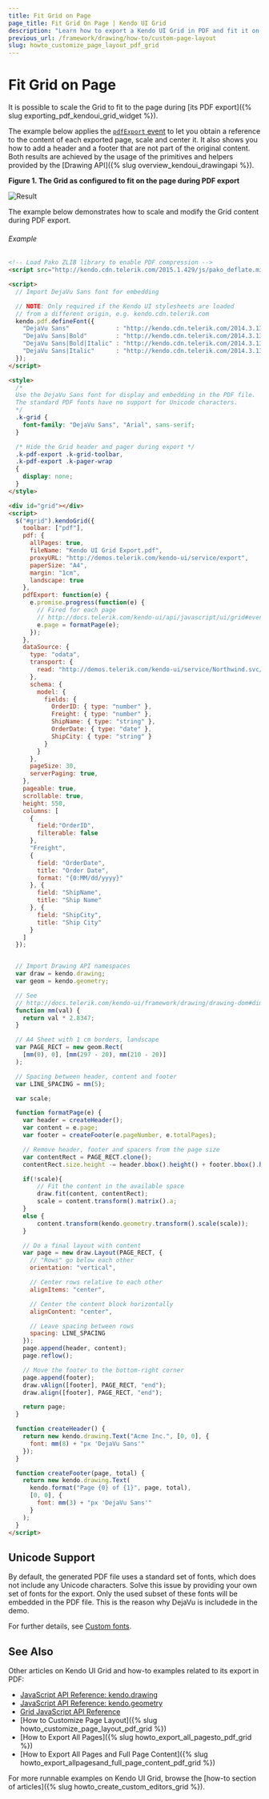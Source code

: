 ```yaml
---
title: Fit Grid on Page
page_title: Fit Grid On Page | Kendo UI Grid
description: "Learn how to export a Kendo UI Grid in PDF and fit it on the page."
previous_url: /framework/drawing/how-to/custom-page-layout
slug: howto_customize_page_layout_pdf_grid
---
```


# Fit Grid on Page

It is possible to scale the Grid to fit to the page during [its PDF export]({% slug exporting_pdf_kendoui_grid_widget %}).

The example below applies the [`pdfExport` event](/api/javascript/ui/grid#events-pdfExport) to let you obtain a reference to the content of each exported page, scale and center it. It also shows you how to add a header and a footer that are not part of the original content. Both results are achieved by the usage of the primitives and helpers provided by the [Drawing API]({% slug overview_kendoui_drawingapi %}).

**Figure 1. The Grid as configured to fit on the page during PDF export**

![Result](custom-page-layout.png)

The example below demonstrates how to scale and modify the Grid content during PDF export.

###### Example

```html
<!-- Load Pako ZLIB library to enable PDF compression -->
<script src="http://kendo.cdn.telerik.com/2015.1.429/js/pako_deflate.min.js"></script>

<script>
  // Import DejaVu Sans font for embedding

  // NOTE: Only required if the Kendo UI stylesheets are loaded
  // from a different origin, e.g. kendo.cdn.telerik.com
  kendo.pdf.defineFont({
    "DejaVu Sans"             : "http://kendo.cdn.telerik.com/2014.3.1314/styles/fonts/DejaVu/DejaVuSans.ttf",
    "DejaVu Sans|Bold"        : "http://kendo.cdn.telerik.com/2014.3.1314/styles/fonts/DejaVu/DejaVuSans-Bold.ttf",
    "DejaVu Sans|Bold|Italic" : "http://kendo.cdn.telerik.com/2014.3.1314/styles/fonts/DejaVu/DejaVuSans-Oblique.ttf",
    "DejaVu Sans|Italic"      : "http://kendo.cdn.telerik.com/2014.3.1314/styles/fonts/DejaVu/DejaVuSans-Oblique.ttf"
  });
</script>

<style>
  /*
  Use the DejaVu Sans font for display and embedding in the PDF file.
  The standard PDF fonts have no support for Unicode characters.
  */
  .k-grid {
    font-family: "DejaVu Sans", "Arial", sans-serif;
  }

  /* Hide the Grid header and pager during export */
  .k-pdf-export .k-grid-toolbar,
  .k-pdf-export .k-pager-wrap
  {
    display: none;
  }
</style>

<div id="grid"></div>
<script>
  $("#grid").kendoGrid({
    toolbar: ["pdf"],
    pdf: {
      allPages: true,
      fileName: "Kendo UI Grid Export.pdf",
      proxyURL: "http://demos.telerik.com/kendo-ui/service/export",
      paperSize: "A4",
      margin: "1cm",
      landscape: true
    },
    pdfExport: function(e) {
      e.promise.progress(function(e) {
        // Fired for each page
        // http://docs.telerik.com/kendo-ui/api/javascript/ui/grid#events-pdfExport
        e.page = formatPage(e);
      });
    },
    dataSource: {
      type: "odata",
      transport: {
        read: "http://demos.telerik.com/kendo-ui/service/Northwind.svc/Orders"
      },
      schema: {
        model: {
          fields: {
            OrderID: { type: "number" },
            Freight: { type: "number" },
            ShipName: { type: "string" },
            OrderDate: { type: "date" },
            ShipCity: { type: "string" }
          }
        }
      },
      pageSize: 30,
      serverPaging: true,
    },
    pageable: true,
    scrollable: true,
    height: 550,
    columns: [
      {
        field:"OrderID",
        filterable: false
      },
      "Freight",
      {
        field: "OrderDate",
        title: "Order Date",
        format: "{0:MM/dd/yyyy}"
      }, {
        field: "ShipName",
        title: "Ship Name"
      }, {
        field: "ShipCity",
        title: "Ship City"
      }
    ]
  });


  // Import Drawing API namespaces
  var draw = kendo.drawing;
  var geom = kendo.geometry;

  // See
  // http://docs.telerik.com/kendo-ui/framework/drawing/drawing-dom#dimensions-and-css-units-for-pdf-output
  function mm(val) {
    return val * 2.8347;
  }

  // A4 Sheet with 1 cm borders, landscape
  var PAGE_RECT = new geom.Rect(
    [mm(0), 0], [mm(297 - 20), mm(210 - 20)]
  );

  // Spacing between header, content and footer
  var LINE_SPACING = mm(5);

  var scale;

  function formatPage(e) {
    var header = createHeader();
    var content = e.page;
    var footer = createFooter(e.pageNumber, e.totalPages);

    // Remove header, footer and spacers from the page size
    var contentRect = PAGE_RECT.clone();
    contentRect.size.height -= header.bbox().height() + footer.bbox().height() + 2 * LINE_SPACING;

    if(!scale){
    	// Fit the content in the available space
    	draw.fit(content, contentRect);
    	scale = content.transform().matrix().a;
    }
    else {
    	content.transform(kendo.geometry.transform().scale(scale));
    }

    // Do a final layout with content
    var page = new draw.Layout(PAGE_RECT, {
      // "Rows" go below each other
      orientation: "vertical",

      // Center rows relative to each other
      alignItems: "center",

      // Center the content block horizontally
      alignContent: "center",

      // Leave spacing between rows
      spacing: LINE_SPACING
    });
    page.append(header, content);
    page.reflow();

    // Move the footer to the bottom-right corner
    page.append(footer);
    draw.vAlign([footer], PAGE_RECT, "end");
    draw.align([footer], PAGE_RECT, "end");

    return page;
  }

  function createHeader() {
    return new kendo.drawing.Text("Acme Inc.", [0, 0], {
      font: mm(8) + "px 'DejaVu Sans'"
    });
  }

  function createFooter(page, total) {
    return new kendo.drawing.Text(
      kendo.format("Page {0} of {1}", page, total),
      [0, 0], {
        font: mm(3) + "px 'DejaVu Sans'"
      }
    );
  }
</script>
```

## Unicode Support

By default, the generated PDF file uses a standard set of fonts, which does not include any Unicode characters. Solve this issue by providing your own set of fonts for the export. Only the used subset of these fonts will be embedded in the PDF file. This is the reason why DejaVu is includede in the demo.

For further details, see [Custom fonts](/framework/drawing/pdf-output#using-custom-fonts).

## See Also

Other articles on Kendo UI Grid and how-to examples related to its export in PDF:

* [JavaScript API Reference: kendo.drawing](/api/javascript/drawing)
* [JavaScript API Reference: kendo.geometry](/api/javascript/geometry)
* [Grid JavaScript API Reference](/api/javascript/ui/grid)
* [How to Customize Page Layout]({% slug howto_customize_page_layout_pdf_grid %})
* [How to Export All Pages]({% slug howto_export_all_pagesto_pdf_grid %})
* [How to Export All Pages and Full Page Content]({% slug howto_export_allpagesand_full_page_content_pdf_grid %})

For more runnable examples on Kendo UI Grid, browse the [how-to section of articles]({% slug howto_create_custom_editors_grid %}).
